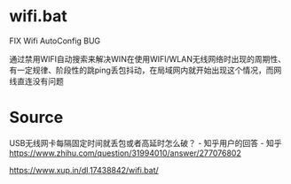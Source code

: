 # wifi.bat
FIX Wifi AutoConfig BUG

通过禁用WIFI自动搜索来解决WIN在使用WIFI/WLAN无线网络时出现的周期性、有一定规律、阶段性的跳ping丢包抖动，在局域网内就开始出现这个情况，而网线直连没有问题

# Source

USB无线网卡每隔固定时间就丢包或者高延时怎么破？ - 知乎用户的回答 - 知乎
https://www.zhihu.com/question/31994010/answer/277076802

https://www.xup.in/dl,17438842/wifi.bat/
